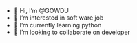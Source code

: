 - 👋 Hi, I’m @GOWDU
- 👀 I’m interested in soft ware job
- 🌱 I’m currently learning python
- 💞️ I’m looking to collaborate on developer

<!---
GOWDU/GOWDU is a ✨ special ✨ repository because its `README.md` (this file) appears on your GitHub profile.
You can click the Preview link to take a look at your changes.
--->
